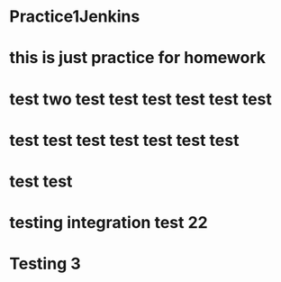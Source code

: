 # Practice1Jenkins
# this is just practice for homework
# test two test test test test test test
# test test test test test test test
# test test
# testing integration test 22
# Testing 3